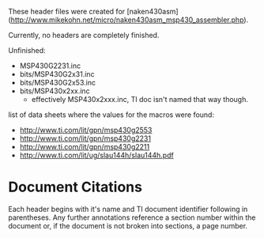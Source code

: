 These header files were created for [naken430asm]
(http://www.mikekohn.net/micro/naken430asm_msp430_assembler.php).

Currently, no headers are completely finished.

Unfinished:

* MSP430G2231.inc
* bits/MSP430G2x31.inc
* bits/MSP430G2x53.inc
* bits/MSP430x2xx.inc
    * effectively MSP430x2xxx.inc, TI doc isn't named that way though.

list of data sheets where the values for the macros were found:

* http://www.ti.com/lit/gpn/msp430g2553
* http://www.ti.com/lit/gpn/msp430g2231
* http://www.ti.com/lit/gpn/msp430g2211
* http://www.ti.com/lit/ug/slau144h/slau144h.pdf

Document Citations
==================
Each header begins with it's name and TI document identifier following in
parentheses. Any further annotations reference a section number within the
document or, if the document is not broken into sections, a page number.
